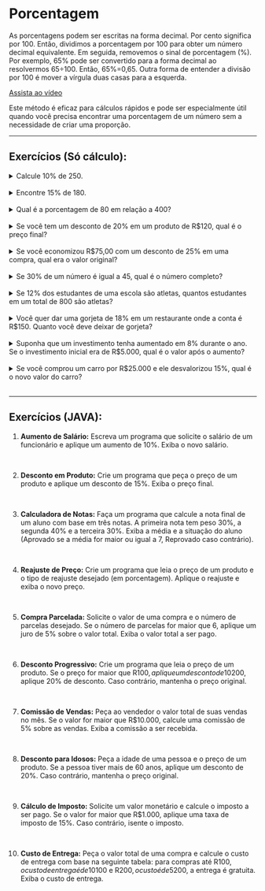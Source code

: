 # Porcentagem

As porcentagens podem ser escritas na forma decimal. Por cento significa por 100. Então, dividimos a porcentagem por 100 para obter um número decimal equivalente. Em seguida, removemos o sinal de porcentagem (%). Por exemplo, 65% pode ser convertido para a forma decimal ao resolvermos 65÷100. Então, 65%=0,65. Outra forma de entender a divisão por 100 é mover a vírgula duas casas para a esquerda.

[Assista ao vídeo](assets/convertendo.mp4)

Este método é eficaz para cálculos rápidos e pode ser especialmente útil quando você precisa encontrar uma porcentagem de um número sem a necessidade de criar uma proporção.

---------------------------------------------------

## Exercícios (Só cálculo):


<details>
<summary> Calcule 10% de 250.</summary>
<img src="assets/images/01.png" alt="" />
</details>
<br>
<details>
<summary>Encontre 15% de 180.</summary>
<img src="assets/images/02.png" alt="" />
</details>
<br>
<details>
<summary>Qual é a porcentagem de 80 em relação a 400?</summary>
<img src="assets/images/03.png" alt="" />
</details>
<br>
<details>
<summary>Se você tem um desconto de 20% em um produto de R$120, qual é o preço final?</summary>
<img src="assets/images/04.png" alt="" />
</details>
<br>
<details>
<summary>Se você economizou R$75,00 com um desconto de 25% em uma compra, qual era o valor original?</summary>
<img src="assets/images/05.png" alt="" />
</details>
<br>
<details>
<summary>Se 30% de um número é igual a 45, qual é o número completo?</summary>
<img src="assets/images/06.png" alt="" />
</details>
<br>
<details>
<summary>Se 12% dos estudantes de uma escola são atletas, quantos estudantes em um total de 800 são atletas?</summary>
<img src="assets/images/07.png" alt="" />
</details>
<br>
<details>
<summary>Você quer dar uma gorjeta de 18% em um restaurante onde a conta é R$150. Quanto você deve deixar de gorjeta?</summary>
<img src="assets/images/08.png" alt="" />
</details>
<br>
<details>
<summary>Suponha que um investimento tenha aumentado em 8% durante o ano. Se o investimento inicial era de R$5.000, qual é o valor após o aumento?</summary>
<img src="assets/images/09.png" alt="" />
</details>
<br>
<details>
<summary>Se você comprou um carro por R$25.000 e ele desvalorizou 15%, qual é o novo valor do carro?</summary>
<img src="assets/images/10.png" alt="" />
</details>
<br>

------------------------------------------------------------------

## Exercícios (JAVA):

1. **Aumento de Salário:**
   Escreva um programa que solicite o salário de um funcionário e aplique um aumento de 10%. Exiba o novo salário.
<br>

2. **Desconto em Produto:**
   Crie um programa que peça o preço de um produto e aplique um desconto de 15%. Exiba o preço final.
<br>

3. **Calculadora de Notas:**
   Faça um programa que calcule a nota final de um aluno com base em três notas. A primeira nota tem peso 30%, a segunda 40% e a terceira 30%. Exiba a média e a situação do aluno (Aprovado se a média for maior ou igual a 7, Reprovado caso contrário).
<br>

4. **Reajuste de Preço:**
   Crie um programa que leia o preço de um produto e o tipo de reajuste desejado (em porcentagem). Aplique o reajuste e exiba o novo preço.
<br>

5. **Compra Parcelada:**
   Solicite o valor de uma compra e o número de parcelas desejado. Se o número de parcelas for maior que 6, aplique um juro de 5% sobre o valor total. Exiba o valor total a ser pago.
<br>

6. **Desconto Progressivo:**
   Crie um programa que leia o preço de um produto. Se o preço for maior que R$100, aplique um desconto de 10%. Se for maior que R$200, aplique 20% de desconto. Caso contrário, mantenha o preço original.
<br>

7. **Comissão de Vendas:**
   Peça ao vendedor o valor total de suas vendas no mês. Se o valor for maior que R$10.000, calcule uma comissão de 5% sobre as vendas. Exiba a comissão a ser recebida.
<br>

8. **Desconto para Idosos:**
   Peça a idade de uma pessoa e o preço de um produto. Se a pessoa tiver mais de 60 anos, aplique um desconto de 20%. Caso contrário, mantenha o preço original.
<br>

9. **Cálculo de Imposto:**
   Solicite um valor monetário e calcule o imposto a ser pago. Se o valor for maior que R$1.000, aplique uma taxa de imposto de 15%. Caso contrário, isente o imposto.
<br>

10.  **Custo de Entrega:**
    Peça o valor total de uma compra e calcule o custo de entrega com base na seguinte tabela: para compras até R$100, o custo de entrega é de 10% do valor total; para compras entre R$100 e R$200, o custo é de 5% do valor total; para compras acima de R$200, a entrega é gratuita. Exiba o custo de entrega.
<br>
